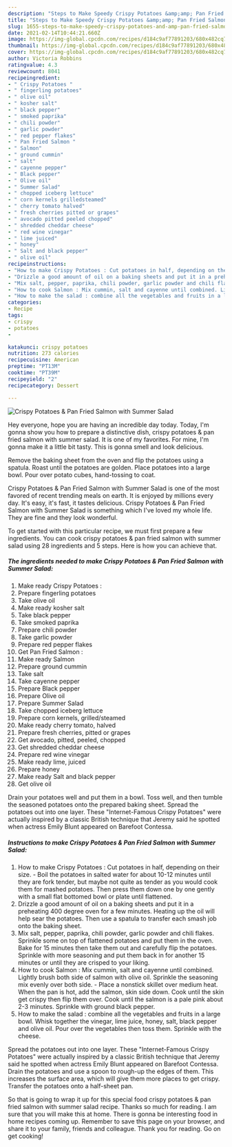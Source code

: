 ```yaml
---
description: "Steps to Make Speedy Crispy Potatoes &amp;amp; Pan Fried Salmon with Summer Salad"
title: "Steps to Make Speedy Crispy Potatoes &amp;amp; Pan Fried Salmon with Summer Salad"
slug: 1655-steps-to-make-speedy-crispy-potatoes-and-amp-pan-fried-salmon-with-summer-salad
date: 2021-02-14T10:44:21.660Z
image: https://img-global.cpcdn.com/recipes/d184c9af77891203/680x482cq70/crispy-potatoes-pan-fried-salmon-with-summer-salad-recipe-main-photo.jpg
thumbnail: https://img-global.cpcdn.com/recipes/d184c9af77891203/680x482cq70/crispy-potatoes-pan-fried-salmon-with-summer-salad-recipe-main-photo.jpg
cover: https://img-global.cpcdn.com/recipes/d184c9af77891203/680x482cq70/crispy-potatoes-pan-fried-salmon-with-summer-salad-recipe-main-photo.jpg
author: Victoria Robbins
ratingvalue: 4.3
reviewcount: 8041
recipeingredient:
- " Crispy Potatoes "
- " fingerling potatoes"
- " olive oil"
- " kosher salt"
- " black pepper"
- " smoked paprika"
- " chili powder"
- " garlic powder"
- " red pepper flakes"
- " Pan Fried Salmon "
- " Salmon"
- " ground cummin"
- " salt"
- " cayenne pepper"
- " Black pepper"
- " Olive oil"
- " Summer Salad"
- " chopped iceberg lettuce"
- " corn kernels grilledsteamed"
- " cherry tomato halved"
- " fresh cherries pitted or grapes"
- " avocado pitted peeled chopped"
- " shredded cheddar cheese"
- " red wine vinegar"
- " lime juiced"
- " honey"
- " Salt and black pepper"
- " olive oil"
recipeinstructions:
- "How to make Crispy Potatoes : Cut potatoes in half, depending on their size.  Boil the potatoes in salted water for about 10-12 minutes until they are fork tender, but maybe not quite as tender as you would cook them for mashed potatoes. Then press them down one by one gently with a small flat bottomed bowl or plate until flattened."
- "Drizzle a good amount of oil on a baking sheets and put it in a preheating 400 degree oven for a few minutes. Heating up the oil will help sear the potatoes. Then use a spatula to transfer each smash job onto the baking sheet."
- "Mix salt, pepper, paprika, chili powder, garlic powder and chili flakes. Sprinkle some on top of flattened potatoes and put them in the oven. Bake for 15 minutes then take them out and carefully flip the potatoes. Sprinkle with more seasoning and put them back in for another 15 minutes or until they are crisped to your liking."
- "How to cook Salmon : Mix cummin, salt and cayenne until combined. Lightly brush both side of salmon with olive oil. Sprinkle the seasoning mix evenly over both side. Place a nonstick skillet over medium heat. When the pan is hot, add the salmon, skin side down. Cook until the skin get crispy then flip them over. Cook until the salmon is a pale pink about 2-3 minutes. Sprinkle with ground black pepper."
- "How to make the salad : combine all the vegetables and fruits in a large bowl. Whisk together the vinegar, lime juice, honey, salt, black pepper and olive oil. Pour over the vegetables then toss them. Sprinkle with the cheese."
categories:
- Recipe
tags:
- crispy
- potatoes
- 

katakunci: crispy potatoes  
nutrition: 273 calories
recipecuisine: American
preptime: "PT13M"
cooktime: "PT39M"
recipeyield: "2"
recipecategory: Dessert

---
```



![Crispy Potatoes &amp; Pan Fried Salmon with Summer Salad](https://img-global.cpcdn.com/recipes/d184c9af77891203/680x482cq70/crispy-potatoes-pan-fried-salmon-with-summer-salad-recipe-main-photo.jpg)

Hey everyone, hope you are having an incredible day today. Today, I'm gonna show you how to prepare a distinctive dish, crispy potatoes &amp; pan fried salmon with summer salad. It is one of my favorites. For mine, I'm gonna make it a little bit tasty. This is gonna smell and look delicious.

Remove the baking sheet from the oven and flip the potatoes using a spatula. Roast until the potatoes are golden. Place potatoes into a large bowl. Pour over potato cubes, hand-tossing to coat.

Crispy Potatoes &amp; Pan Fried Salmon with Summer Salad is one of the most favored of recent trending meals on earth. It is enjoyed by millions every day. It's easy, it's fast, it tastes delicious. Crispy Potatoes &amp; Pan Fried Salmon with Summer Salad is something which I've loved my whole life. They are fine and they look wonderful.


To get started with this particular recipe, we must first prepare a few ingredients. You can cook crispy potatoes &amp; pan fried salmon with summer salad using 28 ingredients and 5 steps. Here is how you can achieve that.

<!--inarticleads1-->

##### The ingredients needed to make Crispy Potatoes &amp; Pan Fried Salmon with Summer Salad:

1. Make ready  Crispy Potatoes :
1. Prepare  fingerling potatoes
1. Take  olive oil
1. Make ready  kosher salt
1. Take  black pepper
1. Take  smoked paprika
1. Prepare  chili powder
1. Take  garlic powder
1. Prepare  red pepper flakes
1. Get  Pan Fried Salmon :
1. Make ready  Salmon
1. Prepare  ground cummin
1. Take  salt
1. Take  cayenne pepper
1. Prepare  Black pepper
1. Prepare  Olive oil
1. Prepare  Summer Salad
1. Take  chopped iceberg lettuce
1. Prepare  corn kernels, grilled/steamed
1. Make ready  cherry tomato, halved
1. Prepare  fresh cherries, pitted or grapes
1. Get  avocado, pitted, peeled, chopped
1. Get  shredded cheddar cheese
1. Prepare  red wine vinegar
1. Make ready  lime, juiced
1. Prepare  honey
1. Make ready  Salt and black pepper
1. Get  olive oil


Drain your potatoes well and put them in a bowl. Toss well, and then tumble the seasoned potatoes onto the prepared baking sheet. Spread the potatoes out into one layer. These &#34;Internet-Famous Crispy Potatoes&#34; were actually inspired by a classic British technique that Jeremy said he spotted when actress Emily Blunt appeared on Barefoot Contessa. 

<!--inarticleads2-->

##### Instructions to make Crispy Potatoes &amp; Pan Fried Salmon with Summer Salad:

1. How to make Crispy Potatoes : Cut potatoes in half, depending on their size.  - Boil the potatoes in salted water for about 10-12 minutes until they are fork tender, but maybe not quite as tender as you would cook them for mashed potatoes. Then press them down one by one gently with a small flat bottomed bowl or plate until flattened.
1. Drizzle a good amount of oil on a baking sheets and put it in a preheating 400 degree oven for a few minutes. Heating up the oil will help sear the potatoes. Then use a spatula to transfer each smash job onto the baking sheet.
1. Mix salt, pepper, paprika, chili powder, garlic powder and chili flakes. Sprinkle some on top of flattened potatoes and put them in the oven. Bake for 15 minutes then take them out and carefully flip the potatoes. Sprinkle with more seasoning and put them back in for another 15 minutes or until they are crisped to your liking.
1. How to cook Salmon : Mix cummin, salt and cayenne until combined. Lightly brush both side of salmon with olive oil. Sprinkle the seasoning mix evenly over both side. - Place a nonstick skillet over medium heat. When the pan is hot, add the salmon, skin side down. Cook until the skin get crispy then flip them over. Cook until the salmon is a pale pink about 2-3 minutes. Sprinkle with ground black pepper.
1. How to make the salad : combine all the vegetables and fruits in a large bowl. Whisk together the vinegar, lime juice, honey, salt, black pepper and olive oil. Pour over the vegetables then toss them. Sprinkle with the cheese.


Spread the potatoes out into one layer. These &#34;Internet-Famous Crispy Potatoes&#34; were actually inspired by a classic British technique that Jeremy said he spotted when actress Emily Blunt appeared on Barefoot Contessa. Drain the potatoes and use a spoon to rough-up the edges of them. This increases the surface area, which will give them more places to get crispy. Transfer the potatoes onto a half-sheet pan. 

So that is going to wrap it up for this special food crispy potatoes &amp; pan fried salmon with summer salad recipe. Thanks so much for reading. I am sure that you will make this at home. There is gonna be interesting food in home recipes coming up. Remember to save this page on your browser, and share it to your family, friends and colleague. Thank you for reading. Go on get cooking!
